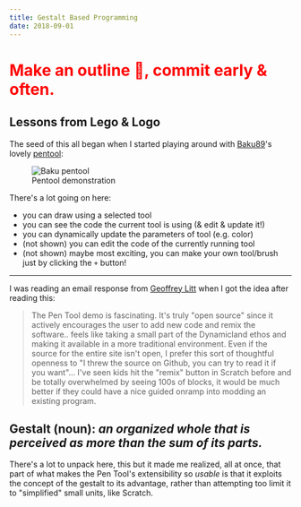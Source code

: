 ```yaml
---
title: Gestalt Based Programming
date: 2018-09-01
---
```


<h1 style="color: red">Make an outline 😬, commit early & often.</h1>

## Lessons from Lego & Logo

The seed of this all began when I started playing around with [Baku89](https://twitter.com/_baku89)'s lovely [pentool](https://s.baku89.com/pentool/):

<figure>
    <img src="../../assets/images/gestalt-based-programming/baku_pentool.gif" alt="Baku pentool">
    <figcaption>Pentool demonstration</figcaption>
</figure>

There's a lot going on here:

- you can draw using a selected tool
- you can see the code the current tool is using (& edit & update it!)
- you can dynamically update the parameters of tool (e.g. color)
- (not shown) you can edit the code of the currently running tool
- (not shown) maybe most exciting, you can make your own tool/brush just by clicking the `+` button!

---

I was reading an email response from [Geoffrey Litt](http://geoffreylitt.com/) when I got the idea after reading this:

> The Pen Tool demo is fascinating. It's truly "open source" since it actively
> encourages the user to add new code and remix the software.. feels like
> taking a small part of the Dynamicland ethos and making it available in a
> more traditional environment. Even if the source for the entire site isn't
> open, I prefer this sort of thoughtful openness to "I threw the source on
> Github, you can try to read it if you want"...  I've seen kids hit the
> "remix" button in Scratch before and be totally overwhelmed by seeing 100s of
> blocks, it would be much better if they could have a nice guided onramp into
> modding an existing program.



## Gestalt (noun): _an organized whole that is perceived as more than the sum of its parts._

There's a lot to unpack here, this but it made me realized, all at once, that
part of what makes the Pen Tool's extensibility so _usable_ is that it exploits
the concept of the gestalt to its advantage, rather than attempting too limit
it to "simplified" small units, like Scratch.

<!-- <div style="background&#45;color: #DAD"> -->
<!-- <img src="/assets/images/favicon.png" alt=""> -->
<!-- <img src="/assets/images/favicon&#45;white.png" alt=""> -->
<!-- <img src="/assets/images/circles_teal.svg" alt=""> -->
<!-- </div> -->
